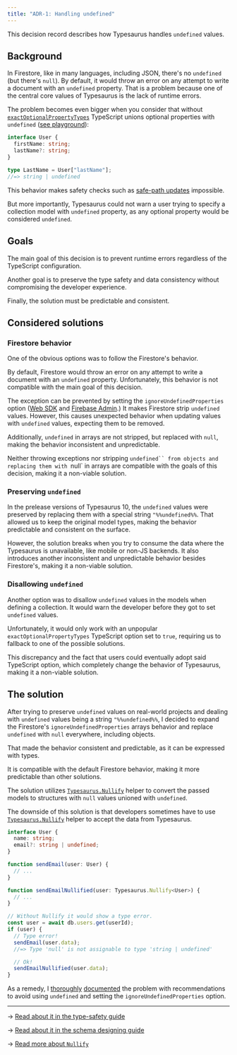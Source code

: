 ```yaml
---
title: "ADR-1: Handling undefined"
---
```


This decision record describes how Typesaurus handles `undefined` values.

## Background

In Firestore, like in many languages, including JSON, there's no `undefined` (but there's `null`). By default, it would throw an error on any attempt to write a document with an `undefined` property. That is a problem because one of the central core values of Typesaurus is the lack of runtime errors.

The problem becomes even bigger when you consider that without [`exactOptionalPropertyTypes`](/type-safety/tsconfig/#exactoptionalpropertytypes) TypeScript unions optional properties with `undefined` ([see playground](https://www.typescriptlang.org/play?#code/JYOwLgpgTgZghgYwgAgKoGdrIN4ChnIzBTpgBycAthAFzKlSgDm+yANnKRdQPx0PNcAX1y4YAVxAIwwAPYhk4gA4ATOJAzQAFGrBw6ABThQZcNgB5NUAHwBKHKwDyAIwBWEaQDpO6YExBa4phQADTIunC2ANzCogD0cchkssjQULJQAIS4yroQVlrYhMRcVLSKICoQRCAQKshC0aJgAJ5KKACS6KiV1aB1yAC8aMEA2gDkHKXU4wC6uAmD1vRgjCBMyAA+FVU1daII8qSKwUM4xSTkZXTjAMqcABZw4w1AA)):

```ts
interface User {
  firstName: string;
  lastName?: string;
}

type LastName = User["lastName"];
//=> string | undefined
```

This behavior makes safety checks such as [safe-path updates](/type-safety/safe-paths/) impossible.

But more importantly, Typesaurus could not warn a user trying to specify a collection model with `undefined` property, as any optional property would be considered `undefined`.

## Goals

The main goal of this decision is to prevent runtime errors regardless of the TypeScript configuration.

Another goal is to preserve the type safety and data consistency without compromising the developer experience.

Finally, the solution must be predictable and consistent.

## Considered solutions

### Firestore behavior

One of the obvious options was to follow the Firestore's behavior.

By default, Firestore would throw an error on any attempt to write a document with an `undefined` property. Unfortunately, this behavior is not compatible with the main goal of this decision.

The exception can be prevented by setting the `ignoreUndefinedProperties` option ([Web SDK](https://firebase.google.com/docs/reference/js/firestore_.firestoresettings.md#firestoresettingsignoreundefinedproperties) and [Firebase Admin](https://firebase.google.com/docs/reference/node/firebase.firestore.Settings#optional-ignoreundefinedproperties).) It makes Firestore strip `undefined` values. However, this causes unexpected behavior when updating values with `undefined` values, expecting them to be removed.

Additionally, `undefined` in arrays are not stripped, but replaced with `null`, making the behavior inconsistent and unpredictable.

Neither throwing exceptions nor stripping `undefined`` from objects and replacing them with `null` in arrays are compatible with the goals of this decision, making it a non-viable solution.

### Preserving `undefined`

In the prelease versions of Typesaurus 10, the `undefined` values were preserved by replacing them with a special string `"%%undefined%%`. That allowed us to keep the original model types, making the behavior predictable and consistent on the surface.

However, the solution breaks when you try to consume the data where the Typesaurus is unavailable, like mobile or non-JS backends. It also introduces another inconsistent and unpredictable behavior besides Firestore's, making it a non-viable solution.

### Disallowing `undefined`

Another option was to disallow `undefined` values in the models when defining a collection. It would warn the developer before they got to set `undefined` values.

Unfortunately, it would only work with an unpopular `exactOptionalPropertyTypes` TypeScript option set to `true`, requiring us to fallback to one of the possible solutions.

This discrepancy and the fact that users could eventually adopt said TypeScript option, which completely change the behavior of Typesaurus, making it a non-viable solution.

## The solution

After trying to preserve `undefined` values on real-world projects and dealing with `undefined` values being a string `"%%undefined%%`, I decided to expand the Firestore's `ignoreUndefinedProperties` arrays behavior and replace `undefined` with `null` everywhere, including objects.

That made the behavior consistent and predictable, as it can be expressed with types.

It is compatible with the default Firestore behavior, making it more predictable than other solutions.

The solution utilizes [`Typesaurus.Nullify`](/types/typesaurus/#nullify) helper to convert the passed models to structures with `null` values unioned with `undefined`.

The downside of this solution is that developers sometimes have to use [`Typesaurus.Nullify`](/types/typesaurus/#nullify) helper to accept the data from Typesaurus.

```ts
interface User {
  name: string;
  email?: string | undefined;
}

function sendEmail(user: User) {
  // ...
}

function sendEmailNullified(user: Typesaurus.Nullify<User>) {
  // ...
}

// Without Nullify it would show a type error.
const user = await db.users.get(userId);
if (user) {
  // Type error!
  sendEmail(user.data);
  //=> Type 'null' is not assignable to type 'string | undefined'

  // Ok!
  sendEmailNullified(user.data);
}
```

As a remedy, I [thoroughly](/type-safety/undefined-null/) [documented](/design/null-over-undefined/) the problem with recommendations to avoid using `undefined` and setting the `ignoreUndefinedProperties` option.

---

→ [Read about it in the type-safety guide](/type-safety/undefined-null/)

→ [Read about it in the schema designing guide](/design/null-over-undefined/)

→ [Read more about `Nullify`](/types/typesaurus/#nullify)
